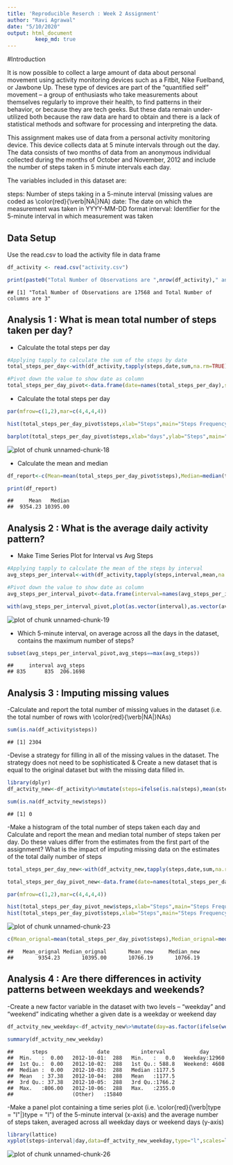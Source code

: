 ```yaml
---
title: 'Reproducible Reserch : Week 2 Assignment'
author: "Ravi Agrawal"
date: "5/10/2020"
output: html_document
         keep_md: true
---
```



#Introduction 

It is now possible to collect a large amount of data about personal movement using activity monitoring devices such as a Fitbit, Nike Fuelband, or Jawbone Up. These type of devices are part of the “quantified self” movement – a group of enthusiasts who take measurements about themselves regularly to improve their health, to find patterns in their behavior, or because they are tech geeks. But these data remain under-utilized both because the raw data are hard to obtain and there is a lack of statistical methods and software for processing and interpreting the data.

This assignment makes use of data from a personal activity monitoring device. This device collects data at 5 minute intervals through out the day. The data consists of two months of data from an anonymous individual collected during the months of October and November, 2012 and include the number of steps taken in 5 minute intervals each day.

The variables included in this dataset are:

steps: Number of steps taking in a 5-minute interval (missing values are coded as \color{red}{\verb|NA|}NA)
date: The date on which the measurement was taken in YYYY-MM-DD format
interval: Identifier for the 5-minute interval in which measurement was taken

## Data Setup

Use the read.csv to load the activity file in data frame


```r
df_activity <- read.csv("activity.csv")

print(paste0("Total Number of Observations are ",nrow(df_activity)," and Total Number of columns are ",ncol(df_activity)))
```

```
## [1] "Total Number of Observations are 17568 and Total Number of columns are 3"
```

## Analysis 1 : What is mean total number of steps taken per day?

  - Calculate the total steps per day


```r
#Applying tapply to calculate the sum of the steps by date
total_steps_per_day<-with(df_activity,tapply(steps,date,sum,na.rm=TRUE))

#Pivot down the value to show date as column
total_steps_per_day_pivot<-data.frame(date=names(total_steps_per_day),steps=total_steps_per_day)
```

  - Calculate the total steps per day

```r
par(mfrow=c(1,2),mar=c(4,4,4,4))

hist(total_steps_per_day_pivot$steps,xlab="Steps",main="Steps Frequency")

barplot(total_steps_per_day_pivot$steps,xlab="days",ylab="Steps",main="Steps per Day Bar Plot")
```

![plot of chunk unnamed-chunk-18](figure/unnamed-chunk-18-1.png)

  - Calculate the mean and median

```r
df_report<-c(Mean=mean(total_steps_per_day_pivot$steps),Median=median(total_steps_per_day_pivot$steps))

print(df_report)
```

```
##     Mean   Median 
##  9354.23 10395.00
```

## Analysis 2 : What is the average daily activity pattern?

  - Make Time Series Plot for Interval vs Avg Steps


```r
#Applying tapply to calculate the mean of the steps by interval
avg_steps_per_interval<-with(df_activity,tapply(steps,interval,mean,na.rm=TRUE))

#Pivot down the value to show date as column
avg_steps_per_interval_pivot<-data.frame(interval=names(avg_steps_per_interval),avg_steps=avg_steps_per_interval)

with(avg_steps_per_interval_pivot,plot(as.vector(interval),as.vector(avg_steps),type='l',main="Average Steps Per Inteval",xlab="Time Interval",ylab="avg steps"))
```

![plot of chunk unnamed-chunk-19](figure/unnamed-chunk-19-1.png)

  - Which 5-minute interval, on average across all the days in the dataset, contains the maximum number of steps?
  

```r
subset(avg_steps_per_interval_pivot,avg_steps==max(avg_steps))
```

```
##     interval avg_steps
## 835      835  206.1698
```

## Analysis 3 : Imputing missing values

  -Calculate and report the total number of missing values in the dataset (i.e. the total number of rows with \color{red}{\verb|NA|}NAs)


```r
sum(is.na(df_activity$steps))
```

```
## [1] 2304
```
  -Devise a strategy for filling in all of the missing values in the dataset. The strategy does not need to be sophisticated & Create a new dataset that is equal to the original dataset but with the missing data filled in.

```r
library(dplyr)
df_actvity_new<-df_activity%>%mutate(steps=ifelse(is.na(steps),mean(steps,na.rm=TRUE),steps))%>%select(steps,date,interval)

sum(is.na(df_actvity_new$steps))
```

```
## [1] 0
```
  
-Make a histogram of the total number of steps taken each day and Calculate and report the mean and median total number of steps taken per day. Do these values differ from the estimates from the first part of the assignment? What is the impact of imputing missing data on the estimates of the total daily number of steps


```r
total_steps_per_day_new<-with(df_actvity_new,tapply(steps,date,sum,na.rm=TRUE))

total_steps_per_day_pivot_new<-data.frame(date=names(total_steps_per_day_new),steps=total_steps_per_day_new)

par(mfrow=c(1,2),mar=c(4,4,4,4))

hist(total_steps_per_day_pivot_new$steps,xlab="Steps",main="Steps Frequency (New)")
hist(total_steps_per_day_pivot$steps,xlab="Steps",main="Steps Frequency(Original)")
```

![plot of chunk unnamed-chunk-23](figure/unnamed-chunk-23-1.png)



```r
c(Mean_orignal=mean(total_steps_per_day_pivot$steps),Median_orignal=median(total_steps_per_day_pivot$steps),Mean_new=mean(total_steps_per_day_pivot_new$steps),Median_new=median(total_steps_per_day_pivot_new$steps))
```

```
##   Mean_orignal Median_orignal       Mean_new     Median_new 
##        9354.23       10395.00       10766.19       10766.19
```
## Analysis 4 : Are there differences in activity patterns between weekdays and weekends?

  -Create a new factor variable in the dataset with two levels – “weekday” and “weekend” indicating whether a given date is a weekday or weekend day


```r
df_actvity_new_weekday<-df_actvity_new%>%mutate(day=as.factor(ifelse(weekdays(as.Date(date)) == "Sunday"|weekdays(as.Date(date)) =="Saturday",'Weekend','Weekday')))

summary(df_actvity_new_weekday)
```

```
##      steps                date          interval           day       
##  Min.   :  0.00   2012-10-01:  288   Min.   :   0.0   Weekday:12960  
##  1st Qu.:  0.00   2012-10-02:  288   1st Qu.: 588.8   Weekend: 4608  
##  Median :  0.00   2012-10-03:  288   Median :1177.5                  
##  Mean   : 37.38   2012-10-04:  288   Mean   :1177.5                  
##  3rd Qu.: 37.38   2012-10-05:  288   3rd Qu.:1766.2                  
##  Max.   :806.00   2012-10-06:  288   Max.   :2355.0                  
##                   (Other)   :15840
```

  -Make a panel plot containing a time series plot (i.e. \color{red}{\verb|type = "l"|}type = "l") of the 5-minute interval (x-axis) and the average number of steps taken, averaged across all weekday days or weekend days (y-axis)


```r
library(lattice)
xyplot(steps~interval|day,data=df_actvity_new_weekday,type="l",scales=list(y=list(relation="free")),layout=c(1,2))
```

![plot of chunk unnamed-chunk-26](figure/unnamed-chunk-26-1.png)



